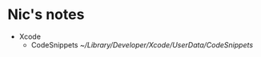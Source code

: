 # Nic's notes

* Xcode
    * CodeSnippets  *~/Library/Developer/Xcode/UserData/CodeSnippets*
    
      
    
    

